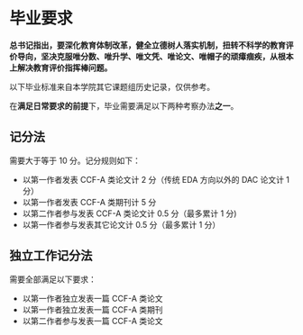 # 毕业要求

**总书记指出，要深化教育体制改革，健全立德树人落实机制，扭转不科学的教育评价导向，坚决克服唯分数、唯升学、唯文凭、唯论文、唯帽子的顽瘴痼疾，从根本上解决教育评价指挥棒问题。**

以下毕业标准来自本学院其它课题组历史记录，仅供参考。

在**满足日常要求的前提**下，毕业需要满足以下两种考察办法**之一**。

## 记分法

需要大于等于 10 分。记分规则如下：

- 以第一作者发表 CCF-A 类论文计 2 分（传统 EDA 方向以外的 DAC 论文计 1 分）
- 以第一作者发表 CCF-A 类期刊计 5 分
- 以第二作者参与发表 CCF-A 类论文计 0.5 分（最多累计 1 分)
- 以第一作者参与发表其它论文计 0.5 分（最多累计 1 分）

## 独立工作记分法

需要全部满足以下要求：

- 以第一作者独立发表一篇 CCF-A 类论文
- 以第一作者独立发表一篇 CCF-A 类期刊
- 以第二作者参与发表一篇 CCF-A 类论文
